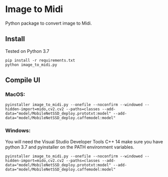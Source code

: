 # Image to Midi
Python package to convert image to Midi.

## Install
Tested on Python 3.7
```
pip install -r requirements.txt
python image_to_midi.py
```
## Compile UI
### MacOS:
```
pyinstaller image_to_midi.py --onefile --noconfirm --windowed --hidden-import=mido,cv2.cv2 --paths=classes --add-data="model/MobileNetSSD_deploy.prototxt:model" --add-data="model/MobileNetSSD_deploy.caffemodel:model"
```

### Windows:
You will need the Visual Studio Developer Tools C++ 14
make sure you have python 3.7 and pyinstaller on the PATH environment variables.
```
pyinstaller image_to_midi.py --onefile --noconfirm --windowed --hidden-import=mido,cv2.cv2 --paths=classes --add-data="model/MobileNetSSD_deploy.prototxt:model" --add-data="model/MobileNetSSD_deploy.caffemodel:model"
```
